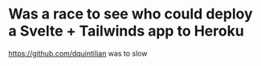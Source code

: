 # Was a race to see who could deploy a Svelte + Tailwinds app to Heroku 
https://github.com/dquintilian was to slow